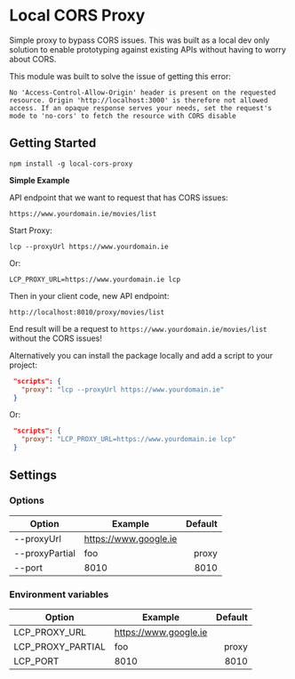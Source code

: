 # Local CORS Proxy

Simple proxy to bypass CORS issues. This was built as a local dev only solution to enable prototyping against existing APIs without having to worry about CORS.

This module was built to solve the issue of getting this error:

```
No 'Access-Control-Allow-Origin' header is present on the requested resource. Origin 'http://localhost:3000' is therefore not allowed access. If an opaque response serves your needs, set the request's mode to 'no-cors' to fetch the resource with CORS disable
```

## Getting Started

```
npm install -g local-cors-proxy
```

**Simple Example**

API endpoint that we want to request that has CORS issues:

```
https://www.yourdomain.ie/movies/list
```

Start Proxy:

```
lcp --proxyUrl https://www.yourdomain.ie
```

Or:

```
LCP_PROXY_URL=https://www.yourdomain.ie lcp
```

Then in your client code, new API endpoint:

```
http://localhost:8010/proxy/movies/list
```

End result will be a request to `https://www.yourdomain.ie/movies/list` without the CORS issues!

Alternatively you can install the package locally and add a script to your project:

```json
 "scripts": {
   "proxy": "lcp --proxyUrl https://www.yourdomain.ie"
 }
```

Or:

```json
 "scripts": {
   "proxy": "LCP_PROXY_URL=https://www.yourdomain.ie lcp"
 }
```

## Settings

### Options

| Option         | Example               | Default |
| -------------- | --------------------- | ------: |
| --proxyUrl     | https://www.google.ie |         |
| --proxyPartial | foo                   |   proxy |
| --port         | 8010                  |    8010 |

### Environment variables

| Option            | Example               | Default |
| ----------------- | --------------------- | ------: |
| LCP_PROXY_URL     | https://www.google.ie |         |
| LCP_PROXY_PARTIAL | foo                   |   proxy |
| LCP_PORT          | 8010                  |    8010 |
